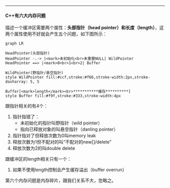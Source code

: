 

----



#### C++有六大内存问题

描述一个缓冲区需要两个属性：**头部指针（head pointer）和长度（length）**，这两个属性使用不好就会产生五个问题，如下图所示：

```mermaid
graph LR

HeadPointer(头部指针)
HeadPointer -.-> |<mark>未初始化<br>未重置NULL| WildPointer
HeadPointer ==> |<mark>0<br>1<br>2| Buffer

WildPointer(野指针/悬空指针)
style WildPointer fill:#ccf,stroke:#f66,stroke-width:2px,stroke-dasharray: 5, 5

Buffer[<mark>length</mark><br>***********缓存**********]
style Buffer fill:#f9f,stroke:#333,stroke-width:4px
```

跟指针相关的有4个：

1. 指针指错了：
   - 未初始化的指针叫野指针（wild pointer）
   - 指向已释放对象的叫悬空指针（danling pointer）
2. 指针指对了但释放次数为0叫memory leak
3. 释放次数为1但不配对的叫“不配对的new[]/delete”
4. 释放次数为2的叫double delete

跟缓冲区的length相关只有一个：

1. 如果不使用length控制会产生缓存溢出（buffer overrun）



第六个内存问题是内存碎片，跟我们关系不大，忽略之。







